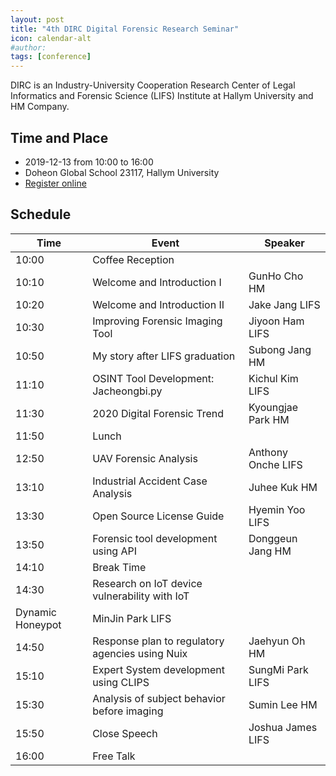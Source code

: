 ```yaml
---
layout: post
title: "4th DIRC Digital Forensic Research Seminar"
icon: calendar-alt
#author:
tags: [conference]
---
```


DIRC is an Industry-University Cooperation Research Center of Legal Informatics and Forensic Science (LIFS) Institute at Hallym University and HM Company.

## Time and Place

* 2019-12-13 from 10:00 to 16:00
* Doheon Global School 23117, Hallym University
* [Register online](https://www.onoffmix.com/event/202795)

## Schedule

Time | Event | Speaker
---------|----------|---------
10:00 | Coffee Reception |
10:10 | Welcome and Introduction I | GunHo Cho HM
10:20 | Welcome and Introduction II | Jake Jang LIFS
10:30 | Improving Forensic Imaging Tool | Jiyoon Ham LIFS
10:50 | My story after LIFS graduation | Subong Jang HM
11:10 | OSINT Tool Development: Jacheongbi.py | Kichul Kim LIFS
11:30 | 2020 Digital Forensic Trend | Kyoungjae Park HM
11:50 | Lunch |
12:50 | UAV Forensic Analysis | Anthony Onche LIFS
13:10 | Industrial Accident Case Analysis | Juhee Kuk HM
13:30 | Open Source License Guide | Hyemin Yoo LIFS
13:50 | Forensic tool development using API | Donggeun Jang HM
14:10 | Break Time |
14:30 | Research on IoT device vulnerability with IoT
Dynamic Honeypot | MinJin Park LIFS
14:50 | Response plan to regulatory agencies using Nuix | Jaehyun Oh HM
15:10 | Expert System development using CLIPS | SungMi Park LIFS
15:30 | Analysis of subject behavior before imaging | Sumin Lee HM
15:50 | Close Speech | Joshua James LIFS
16:00 | Free Talk |